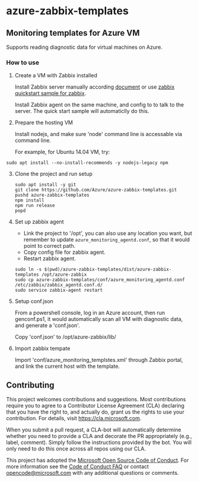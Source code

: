 # azure-zabbix-templates
## Monitoring templates for Azure VM
Supports reading diagnostic data for virtual machines on Azure.

### How to use
1. Create a VM with Zabbix installed

   Install Zabbix server manually according [document](https://www.zabbix.com/documentation/2.2/manual/installation) or use [zabbix quickstart sample for zabbix](https://github.com/Azure/azure-quickstart-templates/tree/master/zabbix-monitoring-cluster).

   Install Zabbix agent on the same machine, and config to to talk to the server. The quick start sample will automaticlly do this. 

2. Prepare the hosting VM

   Install nodejs, and make sure 'node' command line is accessable via command line.

   For example, for Ubuntu 14.04 VM, try:
  ```
  sudo apt install --no-install-recommends -y nodejs-legacy npm
  ```

3. Clone the project and run setup

   ```
   sudo apt install -y git
   git clone https://github.com/Azure/azure-zabbix-templates.git
   pushd azure-zabbix-templates
   npm install
   npm run release
   popd
   ```

4. Set up zabbix agent

   - Link the project to '/opt', you can also use any location you want, but remember to update `azure_monitoring_agentd.conf`, so that it would point to correct path.
   - Copy config file for zabbix agent.
   - Restart zabbix agent.
   ```
   sudo ln -s $(pwd)/azure-zabbix-templates/dist/azure-zabbix-templates /opt/azure-zabbix
   sudo cp azure-zabbix-templates/conf/azure_monitoring_agentd.conf /etc/zabbix/zabbix_agentd.conf.d/
   sudo service zabbix-agent restart
   ```

5. Setup conf.json

   From a powershell console, log in an Azure account, then run genconf.ps1, it would automatically scan all VM with diagnostic data, and generate a 'conf.json'.

   Copy 'conf.json' to /opt/azure-zabbix/lib/

6. Import zabbix tempate

   Import 'conf/azure_monitoring_templstes.xml' through Zabbix portal, and link the current host with the template.

## Contributing

This project welcomes contributions and suggestions.  Most contributions require you to agree to a
Contributor License Agreement (CLA) declaring that you have the right to, and actually do, grant us
the rights to use your contribution. For details, visit https://cla.microsoft.com.

When you submit a pull request, a CLA-bot will automatically determine whether you need to provide
a CLA and decorate the PR appropriately (e.g., label, comment). Simply follow the instructions
provided by the bot. You will only need to do this once across all repos using our CLA.

This project has adopted the [Microsoft Open Source Code of Conduct](https://opensource.microsoft.com/codeofconduct/).
For more information see the [Code of Conduct FAQ](https://opensource.microsoft.com/codeofconduct/faq/) or
contact [opencode@microsoft.com](mailto:opencode@microsoft.com) with any additional questions or comments.
